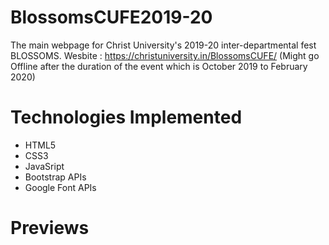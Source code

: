 # BlossomsCUFE2019-20
The main webpage for Christ University's 2019-20 inter-departmental fest BLOSSOMS.
Wesbite : https://christuniversity.in/BlossomsCUFE/
(Might go Offline after the duration of the event which is October 2019 to February 2020)

# Technologies Implemented
+ HTML5
+ CSS3
+ JavaSript
+ Bootstrap APIs
+ Google Font APIs

# Previews
